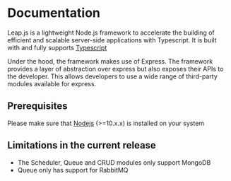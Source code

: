 # Documentation

Leap.js is a lightweight Node.js framework to accelerate the building of efficient and scalable server-side applications with Typescript. It is built with and fully supports [Typescript](https://www.typescriptlang.org/)

Under the hood, the framework makes use of Express. The framework provides a layer of abstraction over express but also exposes their APIs to the developer. This allows developers to use a wide range of third-party modules available for express.

## Prerequisites

Please make sure that [Nodejs](https://nodejs.org/) \(&gt;=10.x.x\) is installed on your system

## Limitations in the current release

* The Scheduler, Queue and CRUD modules only support MongoDB
* Queue only has support for RabbitMQ 

